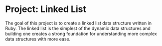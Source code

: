 # Project: Linked List #

The goal of this project is to create a linked list data structure
written in Ruby. The linked list is the simplest of the dynamic 
data structures and building one creates a strong foundation
for understanding more complex data structures with more ease.